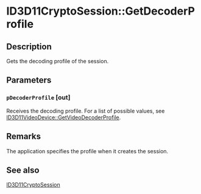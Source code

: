 # ID3D11CryptoSession::GetDecoderProfile

## Description

Gets the decoding profile of the session.

## Parameters

### `pDecoderProfile` [out]

Receives the decoding profile. For a list of possible values, see [ID3D11VideoDevice::GetVideoDecoderProfile](https://learn.microsoft.com/windows/desktop/api/d3d11/nf-d3d11-id3d11videodevice-getvideodecoderprofile).

## Remarks

The application specifies the profile when it creates the session.

## See also

[ID3D11CryptoSession](https://learn.microsoft.com/windows/desktop/api/d3d11/nn-d3d11-id3d11cryptosession)